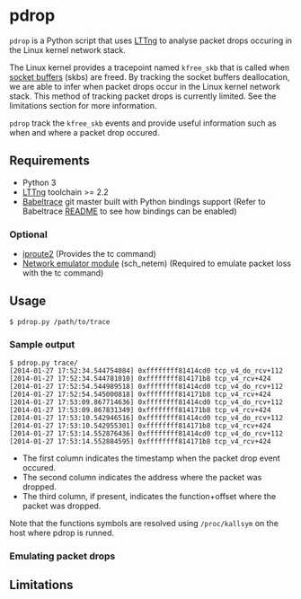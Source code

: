 pdrop
=====

`pdrop` is a Python script that uses [LTTng](http://www.lttng.org) to analyse packet drops occuring in the Linux kernel network stack.

The Linux kernel provides a tracepoint named `kfree_skb` that is called when [socket buffers](http://vger.kernel.org/~davem/skb.html) (skbs) are freed. By tracking the socket buffers deallocation, we are able to infer when packet drops occur in the Linux kernel network stack. This method of tracking packet drops is currently limited. See the limitations section for more information.

`pdrop` track the `kfree_skb` events and provide useful information such as when and where a packet drop occured. 

## Requirements

* Python 3
* [LTTng](http://www.lttng.org) toolchain >= 2.2
* [Babeltrace](http://www.efficios.com/babeltrace) git master built with Python bindings support (Refer to Babeltrace [README](http://git.efficios.com/?p=babeltrace.git;a=blob_plain;f=README;hb=HEAD) to see how bindings can be enabled)

### Optional
* [iproute2](http://www.linuxfoundation.org/collaborate/workgroups/networking/iproute2) (Provides the tc command)
* [Network emulator module](http://www.linuxfoundation.org/collaborate/workgroups/networking/netem) (sch_netem) (Required to emulate packet loss with the tc command)

## Usage

````
$ pdrop.py /path/to/trace
````

### Sample output

````
$ pdrop.py trace/
[2014-01-27 17:52:34.544754084] 0xffffffff81414cd0 tcp_v4_do_rcv+112
[2014-01-27 17:52:34.544781010] 0xffffffff814171b8 tcp_v4_rcv+424
[2014-01-27 17:52:54.544989518] 0xffffffff81414cd0 tcp_v4_do_rcv+112
[2014-01-27 17:52:54.545000818] 0xffffffff814171b8 tcp_v4_rcv+424
[2014-01-27 17:53:09.867714636] 0xffffffff81414cd0 tcp_v4_do_rcv+112
[2014-01-27 17:53:09.867831349] 0xffffffff814171b8 tcp_v4_rcv+424
[2014-01-27 17:53:10.542946516] 0xffffffff81414cd0 tcp_v4_do_rcv+112
[2014-01-27 17:53:10.542955301] 0xffffffff814171b8 tcp_v4_rcv+424
[2014-01-27 17:53:14.552876436] 0xffffffff81414cd0 tcp_v4_do_rcv+112
[2014-01-27 17:53:14.552884595] 0xffffffff814171b8 tcp_v4_rcv+424
````
* The first column indicates the timestamp when the packet drop event occured.
* The second column indicates the address where the packet was dropped.
* The third column, if present, indicates the function+offset where the packet was dropped.

Note that the functions symbols are resolved using `/proc/kallsym` on the host where pdrop is runned.

### Emulating packet drops



## Limitations

